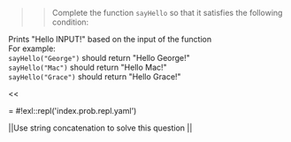 >>Complete the function <code>sayHello</code> so that it satisfies the following condition:
<p>Prints "Hello INPUT!" based on the input of the function<br/>
For example:<br/>
<code>sayHello("George")</code> should return "Hello George!"<br/>
<code>sayHello("Mac")</code> should return "Hello Mac!"<br/>
<code>sayHello("Grace")</code> should return "Hello Grace!"</p><<

= #!exl::repl('index.prob.repl.yaml')

||Use string concatenation to solve this question ||
